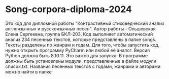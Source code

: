 # Song-corpora-diploma-2024
Это код для дипломной работы "Контрастивный стиховедческий анализ англоязычных и русскоязычных песен".
Автор работы - Ольшевская Елена Сергеевна, группа БКЛ-203.
Код выполняет автоматический анализ 234 песенных текстов, которые представлены в папке songs.
Тексты разделены по жанрам и годам.
Для того, чтобы запустить код, нужно открыть программу PyCharm или любой её аналог.
Версия Python должна быть 8.10.11. Это важно для запуска.
В программе должны быть установлены модули, представленные в файле модули список.txt.
Названия песенных текстов с годами, жанрами и авторами можно найти в папке 
